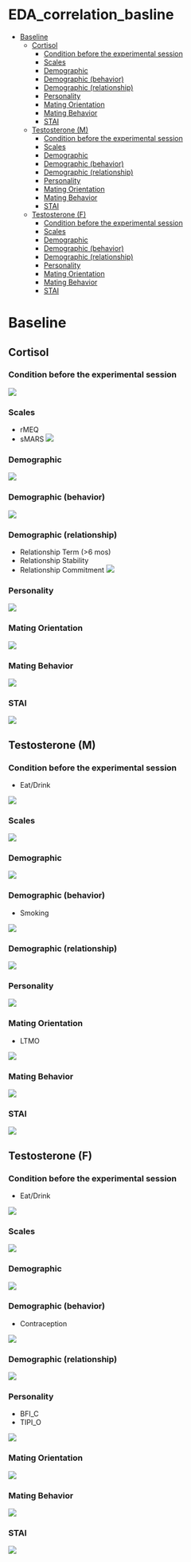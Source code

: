EDA\_correlation\_basline
================

-   [Baseline](#baseline)
    -   [Cortisol](#cortisol)
        -   [Condition before the experimental session](#condition-before-the-experimental-session)
        -   [Scales](#scales)
        -   [Demographic](#demographic)
        -   [Demographic (behavior)](#demographic-behavior)
        -   [Demographic (relationship)](#demographic-relationship)
        -   [Personality](#personality)
        -   [Mating Orientation](#mating-orientation)
        -   [Mating Behavior](#mating-behavior)
        -   [STAI](#stai)
    -   [Testosterone (M)](#testosterone-m)
        -   [Condition before the experimental session](#condition-before-the-experimental-session-1)
        -   [Scales](#scales-1)
        -   [Demographic](#demographic-1)
        -   [Demographic (behavior)](#demographic-behavior-1)
        -   [Demographic (relationship)](#demographic-relationship-1)
        -   [Personality](#personality-1)
        -   [Mating Orientation](#mating-orientation-1)
        -   [Mating Behavior](#mating-behavior-1)
        -   [STAI](#stai-1)
    -   [Testosterone (F)](#testosterone-f)
        -   [Condition before the experimental session](#condition-before-the-experimental-session-2)
        -   [Scales](#scales-2)
        -   [Demographic](#demographic-2)
        -   [Demographic (behavior)](#demographic-behavior-2)
        -   [Demographic (relationship)](#demographic-relationship-2)
        -   [Personality](#personality-2)
        -   [Mating Orientation](#mating-orientation-2)
        -   [Mating Behavior](#mating-behavior-2)
        -   [STAI](#stai-2)

Baseline
========

Cortisol
--------

### Condition before the experimental session

![](EDA_Correlation_files/figure-markdown_github/unnamed-chunk-2-1.png)

### Scales

-   rMEQ
-   sMARS ![](EDA_Correlation_files/figure-markdown_github/unnamed-chunk-3-1.png)

### Demographic

![](EDA_Correlation_files/figure-markdown_github/unnamed-chunk-4-1.png)

### Demographic (behavior)

![](EDA_Correlation_files/figure-markdown_github/unnamed-chunk-5-1.png)

### Demographic (relationship)

-   Relationship Term (&gt;6 mos)
-   Relationship Stability
-   Relationship Commitment ![](EDA_Correlation_files/figure-markdown_github/unnamed-chunk-6-1.png)

### Personality

![](EDA_Correlation_files/figure-markdown_github/unnamed-chunk-7-1.png)

### Mating Orientation

![](EDA_Correlation_files/figure-markdown_github/unnamed-chunk-8-1.png)

### Mating Behavior

![](EDA_Correlation_files/figure-markdown_github/unnamed-chunk-9-1.png)

### STAI

![](EDA_Correlation_files/figure-markdown_github/unnamed-chunk-10-1.png)

Testosterone (M)
----------------

### Condition before the experimental session

-   Eat/Drink

![](EDA_Correlation_files/figure-markdown_github/unnamed-chunk-11-1.png)

### Scales

![](EDA_Correlation_files/figure-markdown_github/unnamed-chunk-12-1.png)

### Demographic

![](EDA_Correlation_files/figure-markdown_github/unnamed-chunk-13-1.png)

### Demographic (behavior)

-   Smoking

![](EDA_Correlation_files/figure-markdown_github/unnamed-chunk-14-1.png)

### Demographic (relationship)

![](EDA_Correlation_files/figure-markdown_github/unnamed-chunk-15-1.png)

### Personality

![](EDA_Correlation_files/figure-markdown_github/unnamed-chunk-16-1.png)

### Mating Orientation

-   LTMO

![](EDA_Correlation_files/figure-markdown_github/unnamed-chunk-17-1.png)

### Mating Behavior

![](EDA_Correlation_files/figure-markdown_github/unnamed-chunk-18-1.png)

### STAI

![](EDA_Correlation_files/figure-markdown_github/unnamed-chunk-19-1.png)

Testosterone (F)
----------------

### Condition before the experimental session

-   Eat/Drink

![](EDA_Correlation_files/figure-markdown_github/unnamed-chunk-20-1.png)

### Scales

![](EDA_Correlation_files/figure-markdown_github/unnamed-chunk-21-1.png)

### Demographic

![](EDA_Correlation_files/figure-markdown_github/unnamed-chunk-22-1.png)

### Demographic (behavior)

-   Contraception

![](EDA_Correlation_files/figure-markdown_github/unnamed-chunk-23-1.png)

### Demographic (relationship)

![](EDA_Correlation_files/figure-markdown_github/unnamed-chunk-24-1.png)

### Personality

-   BFI\_C
-   TIPI\_O

![](EDA_Correlation_files/figure-markdown_github/unnamed-chunk-25-1.png)

### Mating Orientation

![](EDA_Correlation_files/figure-markdown_github/unnamed-chunk-26-1.png)

### Mating Behavior

![](EDA_Correlation_files/figure-markdown_github/unnamed-chunk-27-1.png)

### STAI

![](EDA_Correlation_files/figure-markdown_github/unnamed-chunk-28-1.png)
